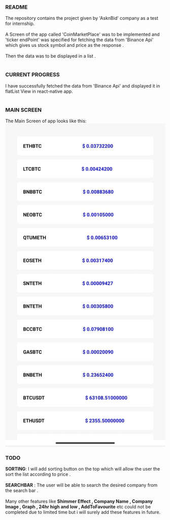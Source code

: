 ### README
The repository contains the project given by 'AsknBid' company as a test for internship.<br/><br/>
A Screen of the app called 'CoinMarketPlace' was to be implemented and 'ticker endPoint' was specified for fetching the data from 'Binance Api'
 which gives us stock symbol and price as the response .<br><br>
 Then the data was to be displayed in a list .<br><br>
 
 ### CURRENT PROGRESS
 I have successfully fetched the data from 'Binance Api' and displayed it in flatList View in react-native app.<br><br>
 
 ### MAIN SCREEN 
 The Main Screen of app looks like this:<br>
 ![](assets/Main-Screen.jpeg)
  


 ### TODO
 **SORTING**: I will add sorting button on the top which will allow the user the sort the list according to price .<br><br>
 **SEARCHBAR** : The user will be able to search the desired company from the search bar .<br><br>
 Many other features like **Shimmer Effect , Company Name , Company Image , Graph , 24hr high and low , AddToFavourite** etc could not be completed due to limited time but i will surely add these features in future.
 
 
